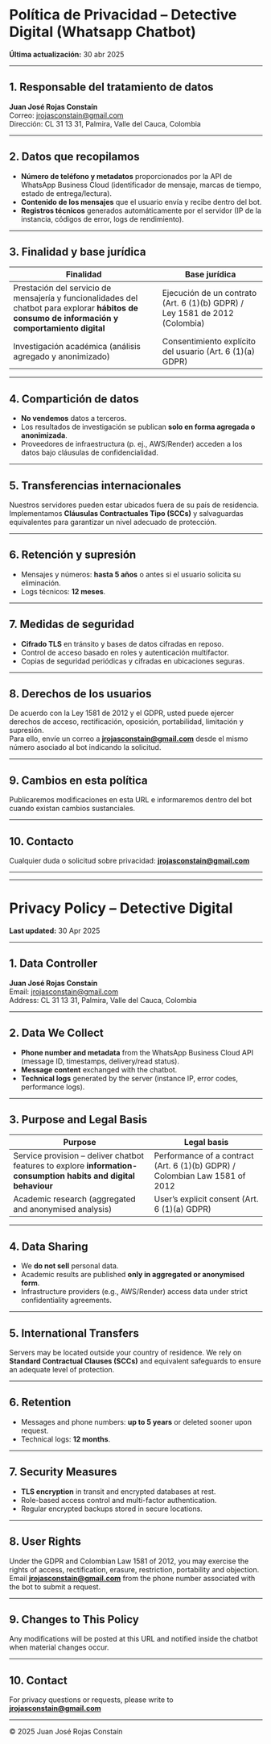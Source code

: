 <!-- Detective Digital – Política de Privacidad -->
# Política de Privacidad – Detective Digital (Whatsapp Chatbot)
**Última actualización:** 30 abr 2025  

---

## 1. Responsable del tratamiento de datos  
**Juan José Rojas Constaín**  
Correo: jrojasconstain@gmail.com  
Dirección: CL 31 13 31, Palmira, Valle del Cauca, Colombia  

---

## 2. Datos que recopilamos  
- **Número de teléfono y metadatos** proporcionados por la API de WhatsApp Business Cloud (identificador de mensaje, marcas de tiempo, estado de entrega/lectura).  
- **Contenido de los mensajes** que el usuario envía y recibe dentro del bot.  
- **Registros técnicos** generados automáticamente por el servidor (IP de la instancia, códigos de error, logs de rendimiento).  

---

## 3. Finalidad y base jurídica  
| Finalidad | Base jurídica |
|-----------|---------------|
| Prestación del servicio de mensajería y funcionalidades del chatbot para explorar **hábitos de consumo de información y comportamiento digital** | Ejecución de un contrato (Art. 6 (1)(b) GDPR) / Ley 1581 de 2012 (Colombia) |
| Investigación académica (análisis agregado y anonimizado) | Consentimiento explícito del usuario (Art. 6 (1)(a) GDPR) |

---

## 4. Compartición de datos  
- **No vendemos** datos a terceros.  
- Los resultados de investigación se publican **solo en forma agregada o anonimizada**.  
- Proveedores de infraestructura (p. ej., AWS/Render) acceden a los datos bajo cláusulas de confidencialidad.  

---

## 5. Transferencias internacionales  
Nuestros servidores pueden estar ubicados fuera de su país de residencia. Implementamos **Cláusulas Contractuales Tipo (SCCs)** y salvaguardas equivalentes para garantizar un nivel adecuado de protección.  

---

## 6. Retención y supresión  
- Mensajes y números: **hasta 5 años** o antes si el usuario solicita su eliminación.  
- Logs técnicos: **12 meses**.  

---

## 7. Medidas de seguridad  
- **Cifrado TLS** en tránsito y bases de datos cifradas en reposo.  
- Control de acceso basado en roles y autenticación multifactor.  
- Copias de seguridad periódicas y cifradas en ubicaciones seguras.  

---

## 8. Derechos de los usuarios  
De acuerdo con la Ley 1581 de 2012 y el GDPR, usted puede ejercer derechos de acceso, rectificación, oposición, portabilidad, limitación y supresión.  
Para ello, envíe un correo a **jrojasconstain@gmail.com** desde el mismo número asociado al bot indicando la solicitud.  

---

## 9. Cambios en esta política  
Publicaremos modificaciones en esta URL e informaremos dentro del bot cuando existan cambios sustanciales.  

---

## 10. Contacto  
Cualquier duda o solicitud sobre privacidad: **jrojasconstain@gmail.com**  

---

---

<!-- English version -->
# Privacy Policy – Detective Digital
**Last updated:** 30 Apr 2025  

---

## 1. Data Controller  
**Juan José Rojas Constaín**  
Email: jrojasconstain@gmail.com  
Address: CL 31 13 31, Palmira, Valle del Cauca, Colombia  

---

## 2. Data We Collect  
- **Phone number and metadata** from the WhatsApp Business Cloud API (message ID, timestamps, delivery/read status).  
- **Message content** exchanged with the chatbot.  
- **Technical logs** generated by the server (instance IP, error codes, performance logs).  

---

## 3. Purpose and Legal Basis  
| Purpose | Legal basis |
|---------|-------------|
| Service provision – deliver chatbot features to explore **information-consumption habits and digital behaviour** | Performance of a contract (Art. 6 (1)(b) GDPR) / Colombian Law 1581 of 2012 |
| Academic research (aggregated and anonymised analysis) | User’s explicit consent (Art. 6 (1)(a) GDPR) |

---

## 4. Data Sharing  
- We **do not sell** personal data.  
- Academic results are published **only in aggregated or anonymised form**.  
- Infrastructure providers (e.g., AWS/Render) access data under strict confidentiality agreements.  

---

## 5. International Transfers  
Servers may be located outside your country of residence. We rely on **Standard Contractual Clauses (SCCs)** and equivalent safeguards to ensure an adequate level of protection.  

---

## 6. Retention  
- Messages and phone numbers: **up to 5 years** or deleted sooner upon request.  
- Technical logs: **12 months**.  

---

## 7. Security Measures  
- **TLS encryption** in transit and encrypted databases at rest.  
- Role-based access control and multi-factor authentication.  
- Regular encrypted backups stored in secure locations.  

---

## 8. User Rights  
Under the GDPR and Colombian Law 1581 of 2012, you may exercise the rights of access, rectification, erasure, restriction, portability and objection.  
Email **jrojasconstain@gmail.com** from the phone number associated with the bot to submit a request.  

---

## 9. Changes to This Policy  
Any modifications will be posted at this URL and notified inside the chatbot when material changes occur.  

---

## 10. Contact  
For privacy questions or requests, please write to **jrojasconstain@gmail.com**  

---

© 2025 Juan José Rojas Constaín
